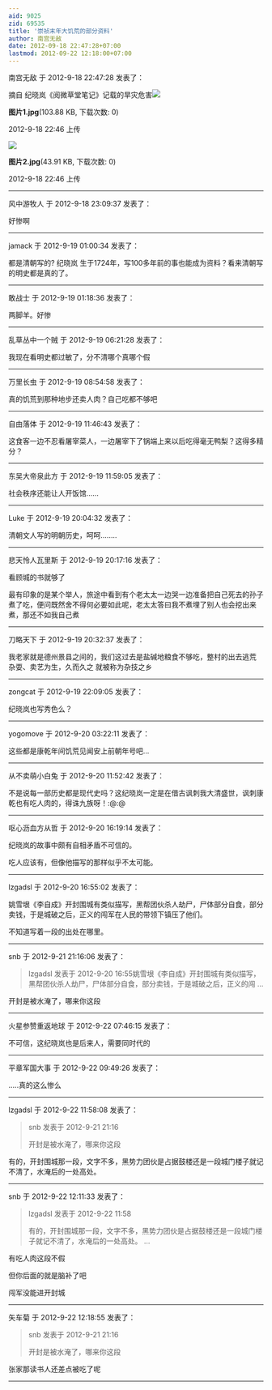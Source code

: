 ```yaml
---
aid: 9025
zid: 69535
title: '崇祯末年大饥荒的部分资料'
author: 南宫无敌
date: 2012-09-18 22:47:28+07:00
lastmod: 2012-09-22 12:18:00+07:00
---
```


南宫无敌 于 2012-9-18 22:47:28 发表了：

摘自 纪晓岚《阅微草堂笔记》记载的旱灾危害![](https://cdn.jsdelivr.net/gh/lzjluzijie/beichao@main/static/img/22465069lbw6wl9xcw9c1c.jpg)



**图片1.jpg**(103.88 KB, 下载次数: 0)



2012-9-18 22:46 上传



![](https://cdn.jsdelivr.net/gh/lzjluzijie/beichao@main/static/img/2246514yoziek2y0syz5iy.jpg)



**图片2.jpg**(43.91 KB, 下载次数: 0)



2012-9-18 22:46 上传

---------

风中游牧人 于 2012-9-18 23:09:37 发表了：

好惨啊

---------

jamack 于 2012-9-19 01:00:34 发表了：

都是清朝写的? 纪晓岚 生于1724年，写100多年前的事也能成为资料？看来清朝写的明史都是真的了。

---------

敢战士 于 2012-9-19 01:18:36 发表了：

两脚羊。好惨

---------

乱草丛中一个贼 于 2012-9-19 06:21:28 发表了：

我现在看明史都过敏了，分不清哪个真哪个假

---------

万里长虫 于 2012-9-19 08:54:58 发表了：

真的饥荒到那种地步还卖人肉？自己吃都不够吧

---------

自由落体 于 2012-9-19 11:46:43 发表了：

这食客一边不忍看屠宰菜人，一边屠宰下了锅端上来以后吃得毫无鸭梨？这得多精分？

---------

东吴大帝泉此方 于 2012-9-19 11:59:05 发表了：

社会秩序还能让人开饭馆……

---------

Luke 于 2012-9-19 20:04:32 发表了：

清朝文人写的明朝历史，呵呵........

---------

悲天怜人瓦里斯 于 2012-9-19 20:17:16 发表了：

看顾城的书就够了

最有印象的是某个举人，旅途中看到有个老太太一边哭一边准备把自己死去的孙子煮了吃，便问既然舍不得何必要如此呢，老太太答曰我不煮埋了别人也会挖出来煮，那还不如我自己煮

---------

刀略天下 于 2012-9-19 20:32:37 发表了：

我老家就是德州景县之间的，我们这过去是盐碱地粮食不够吃，整村的出去逃荒 杂耍、卖艺为生，久而久之 就被称为杂技之乡

---------

zongcat 于 2012-9-19 22:09:05 发表了：

纪晓岚也写秀色么？

---------

yogomove 于 2012-9-20 03:22:11 发表了：

这些都是康乾年间饥荒见闻安上前朝年号吧...

---------

从不卖萌小白兔 于 2012-9-20 11:52:42 发表了：

不是说每一部历史都是现代史吗？这纪晓岚一定是在借古讽刺我大清盛世，讽刺康乾也有吃人肉的，得诛九族呀！:@:@

---------

呕心沥血方从哲 于 2012-9-20 16:19:14 发表了：

纪晓岚的故事中颇有自相矛盾不可信的。

吃人应该有，但像他描写的那样似乎不太可能。

---------

lzgadsl 于 2012-9-20 16:55:02 发表了：

姚雪垠《李自成》开封围城有类似描写，黑帮团伙杀人劫尸，尸体部分自食，部分卖钱，于是城破之后，正义的闯军在人民的带领下镇压了他们。

不知道写着一段的出处在哪里。

---------

snb 于 2012-9-21 21:16:06 发表了：

> lzgadsl 发表于 2012-9-20 16:55姚雪垠《李自成》开封围城有类似描写，黑帮团伙杀人劫尸，尸体部分自食，部分卖钱，于是城破之后，正义的闯 ...



开封是被水淹了，哪来你这段

---------

火星参赞重返地球 于 2012-9-22 07:46:15 发表了：

不可信，这纪晓岚也是后来人，需要同时代的

---------

平章军国大事 于 2012-9-22 09:49:26 发表了：

.....真的这么惨么

---------

lzgadsl 于 2012-9-22 11:58:08 发表了：

> snb 发表于 2012-9-21 21:16
> 
> 开封是被水淹了，哪来你这段



有的，开封围城那一段，文字不多，黑势力团伙是占据鼓楼还是一段城门楼子就记不清了，水淹后的一处高处。

---------

snb 于 2012-9-22 12:11:33 发表了：

> lzgadsl 发表于 2012-9-22 11:58
> 
> 有的，开封围城那一段，文字不多，黑势力团伙是占据鼓楼还是一段城门楼子就记不清了，水淹后的一处高处。 ...



有吃人肉这段不假

但你后面的就是脑补了吧

闯军没能进开封城

---------

矢车菊 于 2012-9-22 12:18:55 发表了：

> snb 发表于 2012-9-21 21:16
> 
> 开封是被水淹了，哪来你这段



张家那读书人还差点被吃了呢

---------

